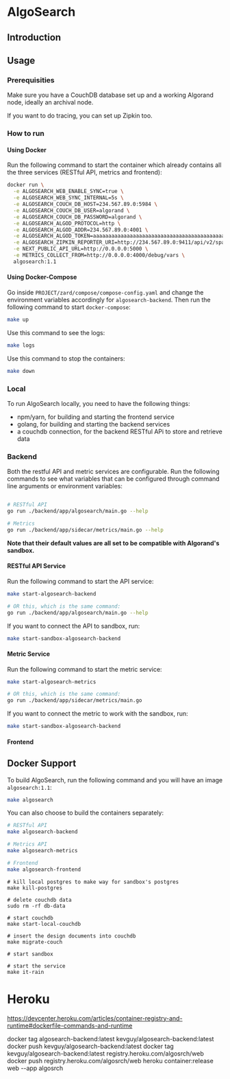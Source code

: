 # AlgoSearch

## Introduction


## Usage

### Prerequisities

Make sure you have a CouchDB database set up and a working Algorand node, ideally an archival node.

If you want to do tracing, you can set up Zipkin too.

### How to run

#### Using Docker

Run the following command to start the container which already contains all the three services (RESTful API, metrics and frontend):

```sh
docker run \
  -e ALGOSEARCH_WEB_ENABLE_SYNC=true \
  -e ALGOSEARCH_WEB_SYNC_INTERNAL=5s \
  -e ALGOSEARCH_COUCH_DB_HOST=234.567.89.0:5984 \
  -e ALGOSEARCH_COUCH_DB_USER=algorand \
  -e ALGOSEARCH_COUCH_DB_PASSWORD=algorand \
  -e ALGOSEARCH_ALGOD_PROTOCOL=http \
  -e ALGOSEARCH_ALGOD_ADDR=234.567.89.0:4001 \
  -e ALGOSEARCH_ALGOD_TOKEN=aaaaaaaaaaaaaaaaaaaaaaaaaaaaaaaaaaaaaaaaaaaaaaaaaaaaaaaaaaaaaaaa \
  -e ALGOSEARCH_ZIPKIN_REPORTER_URI=http://234.567.89.0:9411/api/v2/spans \
  -e NEXT_PUBLIC_API_URL=http://0.0.0.0:5000 \
  -e METRICS_COLLECT_FROM=http://0.0.0.0:4000/debug/vars \
  algosearch:1.1
```

#### Using Docker-Compose

Go inside `PROJECT/zard/compose/compose-config.yaml` and change the environment variables accordingly for `algosearch-backend`. Then run the following command to start `docker-compose`:

```sh
make up
```

Use this command to see the logs:

```sh
make logs
```

Use this command to stop the containers:

```sh
make down
```

### Local

To run AlgoSearch locally, you need to have the following things:

- npm/yarn, for building and starting the frontend service
- golang, for building and starting the backend services
- a couchdb connection, for the backend RESTful APi to store and retrieve data

### Backend

Both the restful API and metric services are configurable. Run the following commands to see what variables that can be configured through command line arguments or environment variables:

```sh

# RESTful API
go run ./backend/app/algosearch/main.go --help

# Metrics
go run ./backend/app/sidecar/metrics/main.go --help
```

**Note that their default values are all set to be compatible with Algorand's sandbox.**

#### RESTful API Service

Run the following command to start the API service:

```sh
make start-algosearch-backend

# OR this, which is the same command:
go run ./backend/app/algosearch/main.go --help
```

If you want to connect the API to sandbox, run:

```sh
make start-sandbox-algosearch-backend
```

#### Metric Service

Run the following command to start the metric service:

```sh
make start-algosearch-metrics

# OR this, which is the same command:
go run ./backend/app/sidecar/metrics/main.go
```

If you want to connect the metric to work with the sandbox, run:

```sh
make start-sandbox-algosearch-backend
```

#### Frontend



## Docker Support

To build AlgoSearch, run the following command and you will have an image `algosearch:1.1`:

```sh
make algosearch
```

You can also choose to build the containers separately:

```sh
# RESTful API
make algosearch-backend

# Metrics API
make algosearch-metrics

# Frontend
make algosearch-frontend
```


```shell
# kill local postgres to make way for sandbox's postgres
make kill-postgres

# delete couchdb data
sudo rm -rf db-data

# start couchdb
make start-local-couchdb

# insert the design documents into couchdb
make migrate-couch

# start sandbox

# start the service
make it-rain
```

# Heroku

https://devcenter.heroku.com/articles/container-registry-and-runtime#dockerfile-commands-and-runtime

docker tag algosearch-backend:latest kevguy/algosearch-backend:latest
docker push kevguy/algosearch-backend:latest
docker tag kevguy/algosearch-backend:latest registry.heroku.com/algosrch/web
docker push registry.heroku.com/algosrch/web
heroku container:release web --app algosrch
